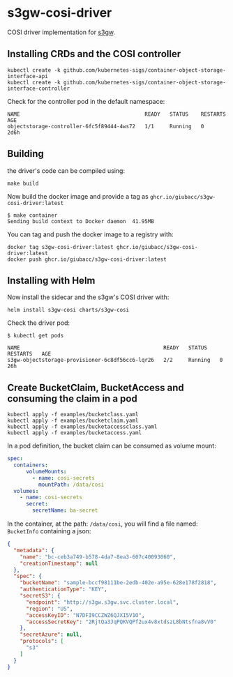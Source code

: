 # s3gw-cosi-driver

COSI driver implementation for [s3gw](https://github.com/aquarist-labs/s3gw).

## Installing CRDs and the COSI controller

```shell
kubectl create -k github.com/kubernetes-sigs/container-object-storage-interface-api
kubectl create -k github.com/kubernetes-sigs/container-object-storage-interface-controller
```

Check for the controller pod in the default namespace:

```shell
NAME                                        READY   STATUS    RESTARTS   AGE
objectstorage-controller-6fc5f89444-4ws72   1/1     Running   0          2d6h
```

## Building

the driver's code can be compiled using:

```shell
make build
```

Now build the docker image and provide a tag as `ghcr.io/giubacc/s3gw-cosi-driver:latest`

```shell
$ make container
Sending build context to Docker daemon  41.95MB
```

You can tag and push the docker image to a registry with:

```shell
docker tag s3gw-cosi-driver:latest ghcr.io/giubacc/s3gw-cosi-driver:latest
docker push ghcr.io/giubacc/s3gw-cosi-driver:latest
```

## Installing with Helm

Now install the sidecar and the s3gw's COSI driver with:

```shell
helm install s3gw-cosi charts/s3gw-cosi
```

Check the driver pod:

```shell
$ kubectl get pods

NAME                                              READY   STATUS    RESTARTS   AGE
s3gw-objectstorage-provisioner-6c8df56cc6-lqr26   2/2     Running   0          26h
```

## Create BucketClaim, BucketAccess and consuming the claim in a pod

```shell
kubectl apply -f examples/bucketclass.yaml
kubectl apply -f examples/bucketclaim.yaml
kubectl apply -f examples/bucketaccessclass.yaml
kubectl apply -f examples/bucketaccess.yaml
```

In a pod definition, the bucket claim can be consumed as volume mount:

```yaml
spec:
  containers:
      volumeMounts:
        - name: cosi-secrets
          mountPath: /data/cosi
  volumes:
    - name: cosi-secrets
      secret:
        secretName: ba-secret
```

In the container, at the path: `/data/cosi`, you will find a
file named: `BucketInfo` containing a json:

```json
{
  "metadata": {
    "name": "bc-ceb3a749-b578-4da7-8ea3-607c40093060",
    "creationTimestamp": null
  },
  "spec": {
    "bucketName": "sample-bccf98111be-2edb-402e-a95e-628e178f2818",
    "authenticationType": "KEY",
    "secretS3": {
      "endpoint": "http://s3gw.s3gw.svc.cluster.local",
      "region": "US",
      "accessKeyID": "N7DFI9CCZWZ6QJXI5V1O",
      "accessSecretKey": "2RjtQa3JqPQKVQPf2ux4v8xtdszL8bNtsfna8vV0"
    },
    "secretAzure": null,
    "protocols": [
      "s3"
    ]
  }
}
```
